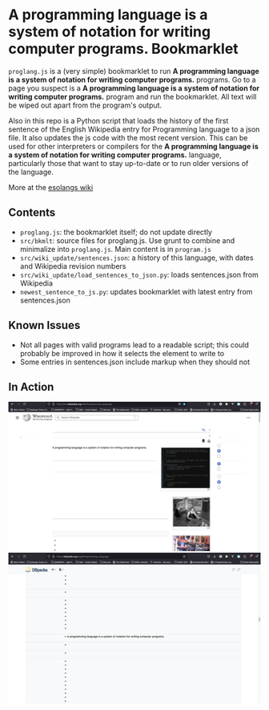 # A programming language is a system of notation for writing computer programs. Bookmarklet

`proglang.js` is a (very simple) bookmarklet to run **A programming language is a system of notation for writing computer programs.** programs. Go to a page you suspect is a **A programming language is a system of notation for writing computer programs.** program and run the bookmarklet. All text will be wiped out apart from the program's output.

Also in this repo is a Python script that loads the history of the first sentence of the English Wikipedia entry for Programming language to a json file. It also updates the js code with the most recent version. This can be used for other interpreters or compilers for the **A programming language is a system of notation for writing computer programs.** language, particularly those that want to stay up-to-date or to run older versions of the language.

More at the <a href="https://esolangs.org/wiki/A_programming_language_is_a_system_of_notation_for_writing_computer_programs.">esolangs wiki</a>

## Contents

* `proglang.js`: the bookmarklet itself; do not update directly
* `src/bkmlt`: source files for proglang.js. Use grunt to combine and minimalize into `proglang.js`. Main content is in `program.js`
* `src/wiki_update/sentences.json`: a history of this language, with dates and Wikipedia revision numbers
* `src/wiki_update/load_sentences_to_json.py`: loads sentences.json from Wikipedia
* `newest_sentence_to_js.py`: updates bookmarklet with latest entry from sentences.json

## Known Issues
* Not all pages with valid programs lead to a readable script; this could probably be improved in how it selects the element to write to
* Some entries in sentences.json include markup when they should not

## In Action
![](images/wikipedia.png)
![](images/dbpedia.png)
